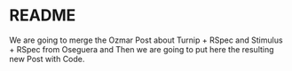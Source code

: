 # README

We are going to merge the Ozmar Post about Turnip + RSpec and Stimulus + RSpec from Oseguera and
Then we are going to put here the resulting new Post with Code.
